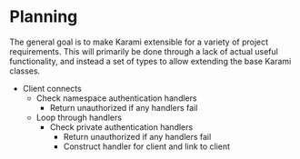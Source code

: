 
# Planning

The general goal is to make Karami extensible for a variety of project requirements.
This will primarily be done through a lack of actual useful functionality, and instead a set of types to allow extending the base Karami classes.

- Client connects
  - Check namespace authentication handlers
    - Return unauthorized if any handlers fail
  - Loop through handlers
    - Check private authentication handlers
      - Return unauthorized if any handlers fail
      - Construct handler for client and link to client
  
